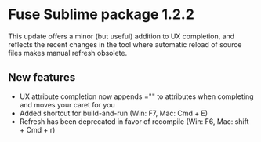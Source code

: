# Fuse Sublime package 1.2.2
This update offers a minor (but useful) addition to UX completion, and reflects the recent changes in the tool where automatic reload of source files makes manual refresh obsolete.

## New features
* UX attribute completion now appends ="" to attributes when completing and moves your caret for you
* Added shortcut for build-and-run (Win: F7, Mac: Cmd + E)
* Refresh has been deprecated in favor of recompile (Win: F6, Mac: shift + Cmd + r) 